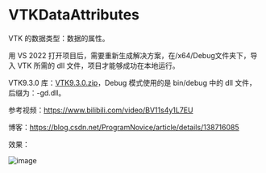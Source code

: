 # VTKDataAttributes

VTK 的数据类型：数据的属性。

用 VS 2022 打开项目后，需要重新生成解决方案，在/x64/Debug文件夹下，导入 VTK 所需的 dll 文件，项目才能够成功在本地运行。

VTK9.3.0 库：[VTK9.3.0.zip](https://download.csdn.net/download/ProgramNovice/89275169)，Debug 模式使用的是 bin/debug 中的 dll 文件，后缀为：-gd.dll。

参考视频：https://www.bilibili.com/video/BV11s4y1L7EU

博客：https://blog.csdn.net/ProgramNovice/article/details/138716085

效果：

![image](https://github.com/UestcXiye/VTKDataAttributes/assets/58623498/d0fd7402-b0ac-412e-b5cc-dc54de0086f7)

